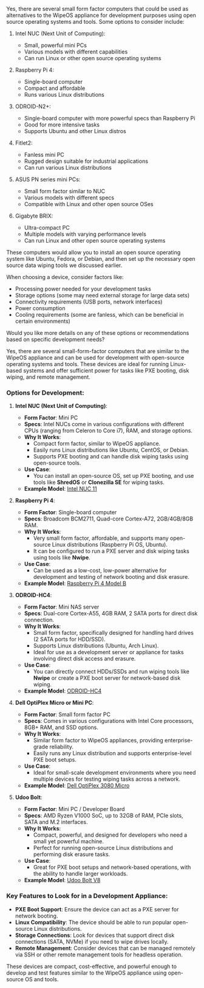 Yes, there are several small form factor computers that could be used as alternatives to the WipeOS appliance for development purposes using open source operating systems and tools. Some options to consider include:

1. Intel NUC (Next Unit of Computing):
   - Small, powerful mini PCs
   - Various models with different capabilities
   - Can run Linux or other open source operating systems

2. Raspberry Pi 4:
   - Single-board computer
   - Compact and affordable
   - Runs various Linux distributions

3. ODROID-N2+:
   - Single-board computer with more powerful specs than Raspberry Pi
   - Good for more intensive tasks
   - Supports Ubuntu and other Linux distros

4. Fitlet2:
   - Fanless mini PC
   - Rugged design suitable for industrial applications
   - Can run various Linux distributions

5. ASUS PN series mini PCs:
   - Small form factor similar to NUC
   - Various models with different specs
   - Compatible with Linux and other open source OSes

6. Gigabyte BRIX:
   - Ultra-compact PC
   - Multiple models with varying performance levels
   - Can run Linux and other open source operating systems

These computers would allow you to install an open source operating system like Ubuntu, Fedora, or Debian, and then set up the necessary open source data wiping tools we discussed earlier.

When choosing a device, consider factors like:
- Processing power needed for your development tasks
- Storage options (some may need external storage for large data sets)
- Connectivity requirements (USB ports, network interfaces)
- Power consumption
- Cooling requirements (some are fanless, which can be beneficial in certain environments)

Would you like more details on any of these options or recommendations based on specific development needs?

Yes, there are several small-form-factor computers that are similar to the WipeOS appliance and can be used for development with open-source operating systems and tools. These devices are ideal for running Linux-based systems and offer sufficient power for tasks like PXE booting, disk wiping, and remote management.

### Options for Development:

1. **Intel NUC (Next Unit of Computing)**:
   - **Form Factor**: Mini PC
   - **Specs**: Intel NUCs come in various configurations with different CPUs (ranging from Celeron to Core i7), RAM, and storage options.
   - **Why It Works**:
     - Compact form factor, similar to WipeOS appliance.
     - Easily runs Linux distributions like Ubuntu, CentOS, or Debian.
     - Supports PXE booting and can handle disk wiping tasks using open-source tools.
   - **Use Case**:
     - You can install an open-source OS, set up PXE booting, and use tools like **ShredOS** or **Clonezilla SE** for wiping tasks.
   - **Example Model**: [Intel NUC 11](https://www.intel.com/content/www/us/en/products/boards-kits/nuc.html)

2. **Raspberry Pi 4**:
   - **Form Factor**: Single-board computer
   - **Specs**: Broadcom BCM2711, Quad-core Cortex-A72, 2GB/4GB/8GB RAM.
   - **Why It Works**:
     - Very small form factor, affordable, and supports many open-source Linux distributions (Raspberry Pi OS, Ubuntu).
     - It can be configured to run a PXE server and disk wiping tasks using tools like **Nwipe**.
   - **Use Case**:
     - Can be used as a low-cost, low-power alternative for development and testing of network booting and disk erasure.
   - **Example Model**: [Raspberry Pi 4 Model B](https://www.raspberrypi.org/products/raspberry-pi-4-model-b/)

3. **ODROID-HC4**:
   - **Form Factor**: Mini NAS server
   - **Specs**: Dual-core Cortex-A55, 4GB RAM, 2 SATA ports for direct disk connection.
   - **Why It Works**:
     - Small form factor, specifically designed for handling hard drives (2 SATA ports for HDD/SSD).
     - Supports Linux distributions (Ubuntu, Arch Linux).
     - Ideal for use as a development server or appliance for tasks involving direct disk access and erasure.
   - **Use Case**:
     - You can directly connect HDDs/SSDs and run wiping tools like **Nwipe** or create a PXE boot server for network-based disk wiping.
   - **Example Model**: [ODROID-HC4](https://www.hardkernel.com/shop/odroid-hc4/)

4. **Dell OptiPlex Micro or Mini PC**:
   - **Form Factor**: Small form factor PC
   - **Specs**: Comes in various configurations with Intel Core processors, 8GB+ RAM, and SSD options.
   - **Why It Works**:
     - Similar form factor to WipeOS appliances, providing enterprise-grade reliability.
     - Easily runs any Linux distribution and supports enterprise-level PXE boot setups.
   - **Use Case**:
     - Ideal for small-scale development environments where you need multiple devices for testing wiping tasks across a network.
   - **Example Model**: [Dell OptiPlex 3080 Micro](https://www.dell.com/en-us/shop/cty/pdp/spd/optiplex-3080-micro)

5. **Udoo Bolt**:
   - **Form Factor**: Mini PC / Developer Board
   - **Specs**: AMD Ryzen V1000 SoC, up to 32GB of RAM, PCIe slots, SATA and M.2 interfaces.
   - **Why It Works**:
     - Compact, powerful, and designed for developers who need a small yet powerful machine.
     - Perfect for running open-source Linux distributions and performing disk erasure tasks.
   - **Use Case**:
     - Great for PXE boot setups and network-based operations, with the ability to handle larger workloads.
   - **Example Model**: [Udoo Bolt V8](https://www.udoo.org/udoo-bolt/)

### Key Features to Look for in a Development Appliance:
- **PXE Boot Support**: Ensure the device can act as a PXE server for network booting.
- **Linux Compatibility**: The device should be able to run popular open-source Linux distributions.
- **Storage Connections**: Look for devices that support direct disk connections (SATA, NVMe) if you need to wipe drives locally.
- **Remote Management**: Consider devices that can be managed remotely via SSH or other remote management tools for headless operation.

These devices are compact, cost-effective, and powerful enough to develop and test features similar to the WipeOS appliance using open-source OS and tools.
